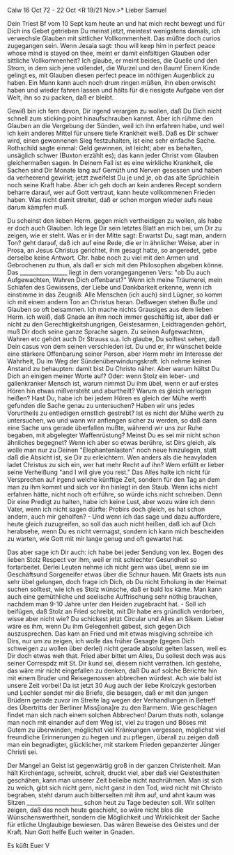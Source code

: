  Calw 16 Oct 72 - 22 Oct
 <R 19/21 Nov.>*
Lieber Samuel

Dein Triest Bf vom 10 Sept kam heute an und hat mich recht bewegt und für Dich ins Gebet getrieben Du meinst jetzt, meintest wenigstens damals, ich verwechsle Glauben mit sittlicher Vollkommenheit. Das müßte doch curios zugegangen sein. Wenn Jesaia sagt: thou will keep him in perfect peace whose mind is stayed on thee, meint er damit einfältigen Glauben oder sittliche Vollkommenheit? Ich glaube, er meint beides, die Quelle und den Strom, in dem sich jene vollendet, die Wurzel und den Baum! Einem Kinde gelingt es, mit Glauben diesen perfect peace im nöthigen Augenblick zu haben. Ein Mann kann auch noch drum ringen müßen, ihn eben erwischt haben und wieder fahren lassen und hälts für die riesigste Aufgabe von der Welt, ihn so zu packen, daß er bleibt.

Gewiß bin ich fern davon, Dir irgend verargen zu wollen, daß Du Dich nicht schnell zum sticking point hinaufschrauben kannst. Aber ich rühme den Glauben an die Vergebung der Sünden, weil ich ihn erfahren habe, und weil ich kein anderes Mittel für unsere tiefe Krankheit weiß. Daß es Dir schwer wird, einen gewonnenen Sieg festzuhalten, ist eine sehr einfache Sache. Rothschild sagte einmal: Geld gewinnen, ist leicht; aber es behalten, unsäglich schwer (Buxton erzählt es); das kann jeder Christ vom Glauben gleichermaßen sagen. In Deinem Fall ist es eine wirkliche Krankheit, die Sachen sind Dir Monate lang auf Gemüth und Nerven gesessen und haben da verheerend gewirkt; jetzt zweifelst Du je und je, ob das alte Sprüchlein noch seine Kraft habe. Aber ich geh doch an kein anderes Recept sondern beharre darauf, wer auf Gott vertraut, kann heute vollkommenen Frieden haben. Was nicht damit streitet, daß er schon morgen wieder aufs neue darum kämpfen muß.

Du scheinst den lieben Herm. gegen mich vertheidigen zu wollen, als habe er doch auch Glauben. Ich lege Dir sein letztes Blatt an mich bei, um Dir zu zeigen, wie er steht. Was er in der Mitte sagt: Erwartst Du, sagt man, andern Ton? geht darauf, daß ich auf eine Rede, die er in ähnlicher Weise, aber in Prosa, an Jesus Christus gerichtet, ihm gesagt hatte, so angeredet, gebe derselbe keine Antwort. Chr. habe noch zu viel mit den Armen und Gebrochenen zu thun, als daß er sich mit den Philosophen abgeben könne. Das _________________ liegt in dem vorangegangenen Vers: "ob Du auch Aufgewachten, Wahren Dich offenbarst?" Wenn ich meine Träumerei, mein Schlafen des Gewissens, der Liebe und Dankbarkeit erkenne, wenn ich einstimme in das Zeugniß: Alle Menschen (ich auch) sind Lügner, so komm ich mit einem andern Ton an Christus heran. Deßwegen stehen Buße und Glauben so oft beisammen. Ich mache nichts Grausiges aus dem lieben Herm. ich weiß, daß Gnade an ihm noch immer geschäftig ist, aber daß er nicht zu den Gerechtigkeitshungrigen, Geistesarmen, Leidtragenden gehört, muß Dir doch seine ganze Sprache sagen. Zu seinen Aufgewachten, Wahren etc gehört auch Dr Strauss u.a. 
Ich glaube, Du solltest sehen, daß Dein casus von dem seinen verschieden ist. Du und er, ihr wünschet beide eine stärkere Offenbarung seiner Person, aber Herm mehr im Interesse der Wahrheit, Du im Weg der Sündenüberwindungskraft. Ich nehme keinen Anstand zu behaupten: damit bist Du Christo näher. Aber warum hältst Du Dich an einigen meiner Worte auf? Oder: wenn Stolz ein leber- und gallenkranker Mensch ist, warum nimmst Du ihm übel, wenn er auf erstes Hören hin etwas mißversteht und aburtheilt? Warum es gleich verlogen heißen? Hast Du, habe ich bei jedem Hören es gleich der Mühe werth gefunden die Sache genau zu untersuchen? Haben wir uns jedes Vorurtheils zu entledigen ernstlich gestrebt? Ist es nicht der Mühe werth zu untersuchen, wo und wann wir anfiengen sicher zu werden, so daß dann eine Sache uns gerade überfallen mußte, während wir uns zur Ruhe begaben, mit abgelegter Waffenrüstung? Meinst Du es sei mir nicht schon ähnliches begegnet? Wenn ich aber so etwas berühre, ist Dirs gleich, als wolle man nur zu Deinen "Elephantenlasten" noch neue hinzulegen, statt daß die Absicht ist, sie Dir zu erleichtern. Wen anders als die heavyladen ladet Christus zu sich ein, wer hat mehr Recht auf ihn? Wem erfüllt er lieber seine Verheißung "and I will give you rest." Das Alles halte ich nicht für Versprechen auf irgend welche künftige Zeit, sondern für den Tag an dem man zu ihm kommt und sich vor ihn hinlegt in den Staub. Wenn ichs nicht erfahren hätte, nicht noch oft erführe, so würde ichs nicht schreiben. Denn Dir eine Predigt zu halten, habe ich keine Lust, aber wozu wäre ich denn Vater, wenn ich nicht sagen dürfte: Probirs doch gleich, es hat schon andern, auch mir geholfen? - Und wenn ich das sage und dazu auffordere, heute gleich zuzugreifen, so soll das auch nicht heißen, daß ich auf Dich herabsehe, wenn Du es nicht vermagst, sondern ich kann mich bescheiden zu warten, wie Gott mit mir lange genug und oft gewartet hat.

Das aber sage ich Dir auch: ich habe bei jeder Sendung von lex. Bogen des lieben Stolz Respect vor ihm, weil er mit schlechter Gesundheit so fortarbeitet. Derlei Leuten nehme ich nicht gern was übel, wenn sie im Geschäftsund Sorgeneifer etwas über die Schnur hauen. Mit Graets ists nun sehr übel gelungen, doch frage ich Dich, ob Du nicht Erholung in der Heimat suchen solltest, wie ich es Stolz wünsche, daß er bald los käme. Man kann auch eine gemüthliche und seelische Auffrischung sehr nöthig brauchen, nachdem man 9-10 Jahre unter den Heiden zugebracht hat. - Soll ich beifügen, daß Stolz an Fried schreibt, mit Dir habe ers gründlich verdorben, wisse aber nicht wie? Du schickest jetzt Circular und Alles an Sikem. Lieber wäre es ihm, wenn Du ihm Gelegenheit gäbest, sich gegen Dich auszusprechen. Das kam an Fried und mit etwas misgiving schreibe ich Dirs, nur um zu zeigen, ich wolle das früher Gesagte (gegen Dich schweigen zu wollen über derlei) nicht gerade absolut gelten lassen, weil es Dir doch etwas weh that. Fried aber bittet um Alles, Du sollest doch was aus seiner Correspdz mit St. Dir kund sei, diesem nicht verrathen. Ich gestehe, das wäre mir nicht eingefallen zu denken, daß Du auf solche Berichte hin mit einem Bruder und Reisegenossen abbrechen würdest. Ach wie bald ist unsere Zeit vorbei! Da ist jetzt 30 Aug auch der liebe Krolczyk gestorben und Lechler sendet mir die Briefe, die besagen, daß er mit den jungen Brüdern gerade zuvor im Streite lag wegen der Verhandlungen in Betreff des Übertritts der Berliner Miss[iona]re zu den Barmern. Wie geschlagen findet man sich nach einem solchen Abbrechen! Darum thuts noth, solange man noch mit einander auf dem Weg ist, viel zu tragen und Böses mit Gutem zu überwinden, möglichst viel Kränkungen vergessen, möglichst viel freundliche Erinnerungen zu hegen und zu pflegen, überall zu zeigen daß man ein begnadigter, glücklicher, mit starkem Frieden gepanzerter Jünger Christi sei.

Der Mangel an Geist ist gegenwärtig groß in der ganzen Christenheit. Man hält Kirchentage, schreibt, schreit, druckt viel, aber daß viel Geistesthaten geschähen, kann man unserer Zeit beileibe nicht nachrühmen. Man ist sich zu weich, gibt sich nicht gern, nicht ganz in den Tod, wird nicht mit Christo begraben, steht darum auch bitterselten mit ihm auf, und ahnt kaum was Sitzen ____________________ schon heut zu Tage bedeuten soll. Wir sollten zeigen, daß das noch heute geschieht, so wäre nicht blos die Wünschenswerthheit, sondern die Möglichkeit und Wirklichkeit der Sache für etliche Unglaubige bewiesen. Das wären Beweise des Geistes und der Kraft. Nun Gott helfe Euch weiter in Gnaden.

 Es küßt Euer V
